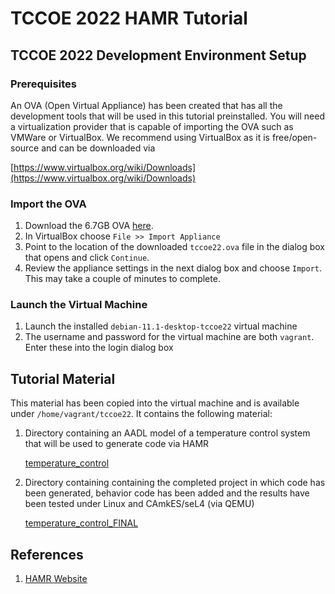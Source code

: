 # TCCOE 2022 HAMR Tutorial

## TCCOE 2022 Development Environment Setup

### Prerequisites

An OVA (Open Virtual Appliance) has been created that has all the development tools that will be used in this tutorial preinstalled. You will need a virtualization provider that is capable of importing the OVA such as VMWare or VirtualBox.  We recommend using VirtualBox as it is free/open-source and can be downloaded via 

[https://www.virtualbox.org/wiki/Downloads](https://www.virtualbox.org/wiki/Downloads)


### Import the OVA

1. Download the 6.7GB OVA [here](https://drive.google.com/file/d/1IZjiec3aEesARvWXAKccGbI2P0CUsVRk/view?usp=sharing).
1. In VirtualBox choose ``File >> Import Appliance``
1. Point to the location of the downloaded ``tccoe22.ova`` file in the dialog box that opens and click ``Continue``.
1. Review the appliance settings in the next dialog box and choose ``Import``.  This may take a couple of minutes to complete.

### Launch the Virtual Machine

1. Launch the installed ``debian-11.1-desktop-tccoe22`` virtual machine
2. The username and password for the virtual machine are both ``vagrant``.  Enter these into the login dialog box 


## Tutorial Material

This material has been copied into the virtual machine and is available under ``/home/vagrant/tccoe22``.  It contains the following material:

1. Directory containing an AADL model of a temperature control system that will be used to generate code via HAMR
 
   [temperature_control](temperature_control)
   
1. Directory containing containing the completed project in which code has been generated, behavior code has been 
   added and the results have been tested under Linux and CAmkES/seL4 (via QEMU)
   
   [temperature_control_FINAL](temperature_control_FINAL)

## References

1. [HAMR Website](https://hamr.sireum.org/)
